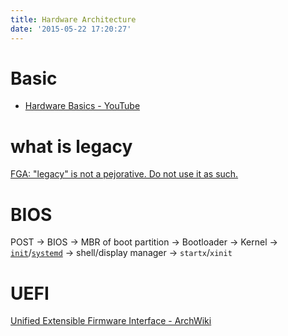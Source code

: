 ```yaml
---
title: Hardware Architecture
date: '2015-05-22 17:20:27'
---
```


# Basic

- [Hardware Basics - YouTube](https://www.youtube.com/watch?v=9-KUm9YpPm0)

# what is legacy

[FGA: "legacy" is not a pejorative. Do not use it as such.](http://homepage.ntlworld.com/jonathan.deboynepollard/FGA/legacy-is-not-a-pejorative.html)

# BIOS

POST -> BIOS -> MBR of boot partition -> Bootloader -> Kernel -> [`init`](https://wiki.archlinux.org/index.php/Init)/[`systemd`](https://wiki.archlinux.org/index.php/Systemd) -> shell/display manager -> `startx`/`xinit`

# UEFI

[Unified Extensible Firmware Interface - ArchWiki](https://wiki.archlinux.org/index.php/Unified_Extensible_Firmware_Interface)

